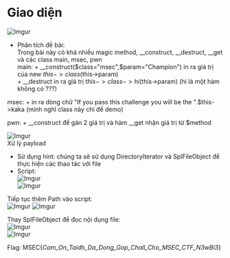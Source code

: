 # Giao diện  
![Imgur](https://i.imgur.com/fc9hQPM.png)  

+ Phân tích đề bài:  
Trong bài này có khá nhiều magic method, __construct, __destruct, __get và các class main, msec, pwn  
main:  + __construct($class="msec",$param="Champion") in ra giá trị của new $this->class($this->param)  
       + __destruct in ra giá trị $this->class->hi($this->param) (hi là một hàm không có ???)   

msec:  + in ra dòng chữ "If you pass this challenge you will be the ".$this->kaka (mình nghĩ class này chỉ để demo)  

pwn:  + __construct để gán 2 giá trị và hàm __get nhận giá trị từ $method  

![Imgur](https://i.imgur.com/pub33rI.png)  
Xử lý payload  

+ Sử dụng hint: chúng ta sẽ sử dụng DirectoryIterator và SplFileObject để thực hiện các thao tác với file  
+ Script:  
![Imgur](https://i.imgur.com/IO2VDNH.png)  
![Imgur](https://i.imgur.com/khxpJEI.png)  

Tiếp tục thêm Path vào script:  
![Imgur](https://i.imgur.com/rCUkjbe.png)
![Imgur](https://i.imgur.com/NjnKRVV.png)  

Thay SplFileObject để đọc nội dụng file:  
![Imgur](https://i.imgur.com/DjRBt9L.png)  
![Imgur](https://i.imgur.com/4dB49T4.png)  

Flag:  MSEC{_Cam_On_Taidh_Da_Dong_Gop_Chall_Cho_MSEC_CTF_N3wBi3_} 